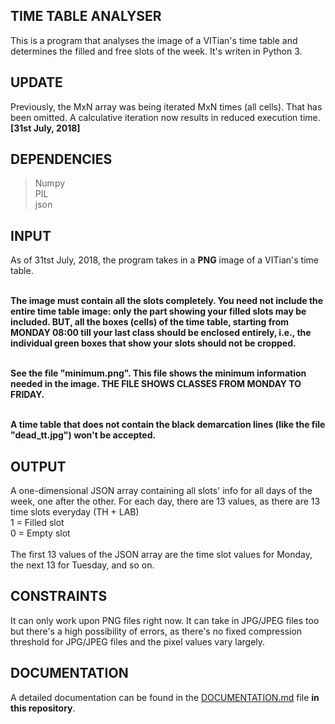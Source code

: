 ## TIME TABLE ANALYSER

This is a program that analyses the image of a VITian's time table and determines the filled and free slots of the week. It's writen in Python 3.

## UPDATE
Previously, the MxN array was being iterated MxN times (all cells). That has been omitted. A calculative iteration now results in reduced execution time. <b>[31st July, 2018]</b>

## DEPENDENCIES
> Numpy<br/>
> PIL<br/>
> json

## INPUT
As of 31tst July, 2018, the program takes in a <b>PNG</b> image of a VITian's time table.<br/><br/>

<b>The image must contain all the slots completely. You need not include the entire time table image: only the part showing your filled slots may be included. BUT, all the boxes (cells) of the time table, starting from MONDAY 08:00 till your last class should be enclosed entirely, i.e., the individual green boxes that show your slots should not be cropped.<br/><br/>

See the file "minimum.png". This file shows the minimum information needed in the image. THE FILE SHOWS CLASSES FROM MONDAY TO FRIDAY.<br/><br/>

A time table that does not contain the black demarcation lines (like the file "dead_tt.jpg") won't be accepted.</b>

## OUTPUT
A one-dimensional JSON array containing all slots' info for all days of the week, one after the other.
For each day, there are 13 values, as there are 13 time slots everyday (TH + LAB)<br/>
1 = Filled slot<br/>
0 = Empty slot<br/>
<br/>
The first 13 values of the JSON array are the time slot values for Monday, the next 13 for Tuesday, and so on.

## CONSTRAINTS
It can only work upon PNG files right now. It can take in JPG/JPEG files too but there's a high possibility of errors, as there's no fixed compression threshold for JPG/JPEG files and the pixel values vary largely.

## DOCUMENTATION
A detailed documentation can be found in the <a href="https://github.com/progyadeep/time_table_analyser/blob/master/DOCUMENTATION.md">DOCUMENTATION.md</a> file <b>in this repository</b>.
